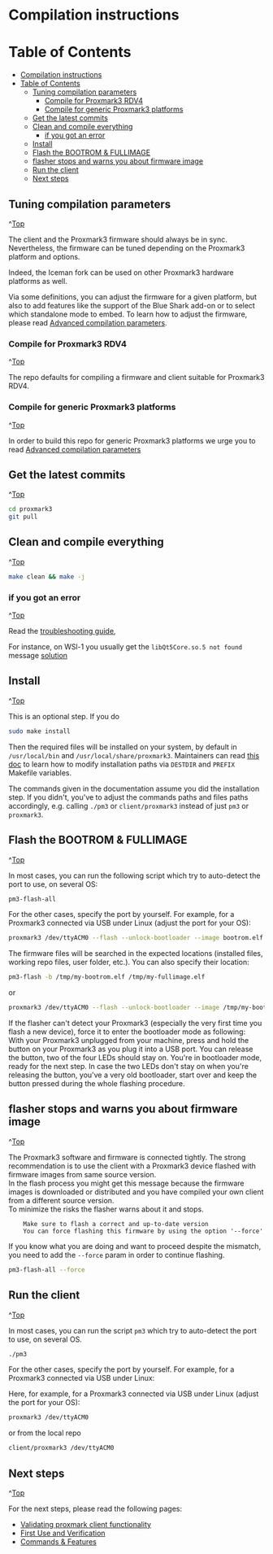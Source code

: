 <a id="Top"></a>

# Compilation instructions

# Table of Contents
- [Compilation instructions](#compilation-instructions)
- [Table of Contents](#table-of-contents)
  - [Tuning compilation parameters](#tuning-compilation-parameters)
    - [Compile for Proxmark3 RDV4](#compile-for-proxmark3-rdv4)
    - [Compile for generic Proxmark3 platforms](#compile-for-generic-proxmark3-platforms)
  - [Get the latest commits](#get-the-latest-commits)
  - [Clean and compile everything](#clean-and-compile-everything)
    - [if you got an error](#if-you-got-an-error)
  - [Install](#install)
  - [Flash the BOOTROM & FULLIMAGE](#flash-the-bootrom--fullimage)
  - [flasher stops and warns you about firmware image](#flasher-stops-and-warns-you-about-firmware-image)
  - [Run the client](#run-the-client)
  - [Next steps](#next-steps)



## Tuning compilation parameters
^[Top](#top)

The client and the Proxmark3 firmware should always be in sync.
Nevertheless, the firmware can be tuned depending on the Proxmark3 platform and options.

Indeed, the Iceman fork can be used on other Proxmark3 hardware platforms as well.

Via some definitions, you can adjust the firmware for a given platform, but also to add features like the support of the Blue Shark add-on or to select which standalone mode to embed. To learn how to adjust the firmware, please read [Advanced compilation parameters](/doc/md/Use_of_Proxmark/4_Advanced-compilation-parameters.md).

### Compile for Proxmark3 RDV4
^[Top](#top)

The repo defaults for compiling a firmware and client suitable for Proxmark3 RDV4.

### Compile for generic Proxmark3 platforms
^[Top](#top)

In order to build this repo for generic Proxmark3 platforms we urge you to read [Advanced compilation parameters](/doc/md/Use_of_Proxmark/4_Advanced-compilation-parameters.md)


## Get the latest commits
^[Top](#top)

```sh
cd proxmark3
git pull
```

## Clean and compile everything
^[Top](#top)

```sh
make clean && make -j
```

### if you got an error
^[Top](#top)

Read the [troubleshooting guide](/doc/md/Installation_Instructions/Troubleshooting.md), 

For instance,  on WSl-1 you usually get the `libQt5Core.so.5 not found` message
[solution](/doc/md/Installation_Instructions/Troubleshooting.md#libQt5Coreso5-not-found)


## Install
^[Top](#top)

This is an optional step. If you do

```sh
sudo make install
```

Then the required files will be installed on your system, by default in `/usr/local/bin` and `/usr/local/share/proxmark3`.
Maintainers can read [this doc](../Development/Maintainers.md) to learn how to modify installation paths via `DESTDIR` and `PREFIX` Makefile variables.

The commands given in the documentation assume you did the installation step. If you didn't, you've to adjust the commands paths and files paths accordingly,
e.g. calling `./pm3` or `client/proxmark3` instead of just `pm3` or `proxmark3`.

## Flash the BOOTROM & FULLIMAGE
^[Top](#top)

In most cases, you can run the following script which try to auto-detect the port to use, on several OS:

```sh
pm3-flash-all
```

For the other cases, specify the port by yourself. For example, for a Proxmark3 connected via USB under Linux (adjust the port for your OS):

```sh
proxmark3 /dev/ttyACM0 --flash --unlock-bootloader --image bootrom.elf --image fullimage.elf
```

The firmware files will be searched in the expected locations (installed files, working repo files, user folder, etc.). You can also specify their location:

```sh
pm3-flash -b /tmp/my-bootrom.elf /tmp/my-fullimage.elf
```

or

```sh
proxmark3 /dev/ttyACM0 --flash --unlock-bootloader --image /tmp/my-bootrom.elf --image /tmp/my-fullimage.elf
```

If the flasher can't detect your Proxmark3 (especially the very first time you flash a new device), force it to enter the bootloader mode as following:  
With your Proxmark3 unplugged from your machine, press and hold the button on your Proxmark3 as you plug it into a USB port. You can release the button, two of the four LEDs should stay on. You're in bootloader mode, ready for the next step. In case the two LEDs don't stay on when you're releasing the button, you've a very old bootloader, start over and keep the button pressed during the whole flashing procedure.


## flasher stops and warns you about firmware image
^[Top](#top)

The Proxmark3 software and firmware is connected tightly. The strong recommendation is to use the client with a Proxmark3 device flashed with firmware images from same source version.  
In the flash process you might get this message because the firmware images is downloaded or distributed and you have compiled your own client from a different source version.  
To minimize the risks the flasher warns about it and stops.

```
    Make sure to flash a correct and up-to-date version
    You can force flashing this firmware by using the option '--force'
```

If you know what you are doing and want to proceed despite the mismatch, you need to add the `--force` param in order to continue flashing.

```sh
pm3-flash-all --force
```



## Run the client
^[Top](#top)

In most cases, you can run the script `pm3` which try to auto-detect the port to use, on several OS.
```sh
./pm3
```

For the other cases, specify the port by yourself. For example, for a Proxmark3 connected via USB under Linux:

Here, for example, for a Proxmark3 connected via USB under Linux (adjust the port for your OS):

```sh
proxmark3 /dev/ttyACM0
```

or from the local repo

```sh
client/proxmark3 /dev/ttyACM0
```

## Next steps
^[Top](#top)

For the next steps, please read the following pages:

* [Validating proxmark client functionality](/doc/md/Use_of_Proxmark/1_Validation.md)
* [First Use and Verification](/doc/md/Use_of_Proxmark/2_Configuration-and-Verification.md)
* [Commands & Features](/doc/md/Use_of_Proxmark/3_Commands-and-Features.md)
 
